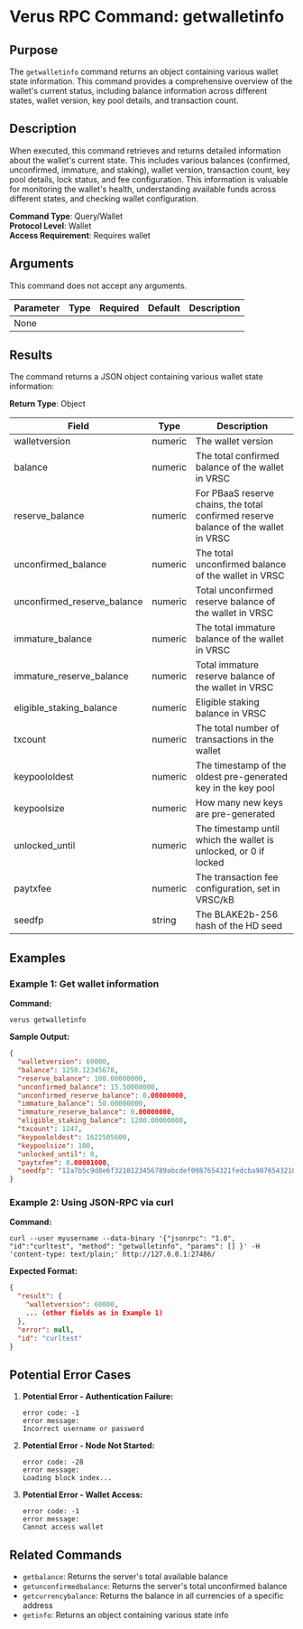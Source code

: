 # Verus RPC Command: getwalletinfo

## Purpose
The `getwalletinfo` command returns an object containing various wallet state information. This command provides a comprehensive overview of the wallet's current status, including balance information across different states, wallet version, key pool details, and transaction count.

## Description
When executed, this command retrieves and returns detailed information about the wallet's current state. This includes various balances (confirmed, unconfirmed, immature, and staking), wallet version, transaction count, key pool details, lock status, and fee configuration. This information is valuable for monitoring the wallet's health, understanding available funds across different states, and checking wallet configuration.

**Command Type**: Query/Wallet  
**Protocol Level**: Wallet  
**Access Requirement**: Requires wallet

## Arguments
This command does not accept any arguments.

| Parameter | Type | Required | Default | Description |
|-----------|------|----------|---------|-------------|
| None | | | | |

## Results
The command returns a JSON object containing various wallet state information:

**Return Type**: Object

| Field | Type | Description |
|-------|------|-------------|
| walletversion | numeric | The wallet version |
| balance | numeric | The total confirmed balance of the wallet in VRSC |
| reserve_balance | numeric | For PBaaS reserve chains, the total confirmed reserve balance of the wallet in VRSC |
| unconfirmed_balance | numeric | The total unconfirmed balance of the wallet in VRSC |
| unconfirmed_reserve_balance | numeric | Total unconfirmed reserve balance of the wallet in VRSC |
| immature_balance | numeric | The total immature balance of the wallet in VRSC |
| immature_reserve_balance | numeric | Total immature reserve balance of the wallet in VRSC |
| eligible_staking_balance | numeric | Eligible staking balance in VRSC |
| txcount | numeric | The total number of transactions in the wallet |
| keypoololdest | numeric | The timestamp of the oldest pre-generated key in the key pool |
| keypoolsize | numeric | How many new keys are pre-generated |
| unlocked_until | numeric | The timestamp until which the wallet is unlocked, or 0 if locked |
| paytxfee | numeric | The transaction fee configuration, set in VRSC/kB |
| seedfp | string | The BLAKE2b-256 hash of the HD seed |

## Examples

### Example 1: Get wallet information

**Command:**
```
verus getwalletinfo
```

**Sample Output:**
```json
{
  "walletversion": 60000,
  "balance": 1250.12345678,
  "reserve_balance": 100.00000000,
  "unconfirmed_balance": 15.50000000,
  "unconfirmed_reserve_balance": 0.00000000,
  "immature_balance": 50.00000000,
  "immature_reserve_balance": 0.00000000,
  "eligible_staking_balance": 1200.00000000,
  "txcount": 1247,
  "keypoololdest": 1622505600,
  "keypoolsize": 100,
  "unlocked_until": 0,
  "paytxfee": 0.00001000,
  "seedfp": "12a7b5c9d8e6f3210123456789abcdef0987654321fedcba9876543210abcdef"
}
```

### Example 2: Using JSON-RPC via curl

**Command:**
```
curl --user myusername --data-binary '{"jsonrpc": "1.0", "id":"curltest", "method": "getwalletinfo", "params": [] }' -H 'content-type: text/plain;' http://127.0.0.1:27486/
```

**Expected Format:**
```json
{
  "result": {
    "walletversion": 60000,
    ... (other fields as in Example 1)
  },
  "error": null,
  "id": "curltest"
}
```

## Potential Error Cases

1. **Potential Error - Authentication Failure:**
   ```
   error code: -1
   error message:
   Incorrect username or password
   ```

2. **Potential Error - Node Not Started:**
   ```
   error code: -28
   error message:
   Loading block index...
   ```

3. **Potential Error - Wallet Access:**
   ```
   error code: -1
   error message:
   Cannot access wallet
   ```

## Related Commands
- `getbalance`: Returns the server's total available balance
- `getunconfirmedbalance`: Returns the server's total unconfirmed balance
- `getcurrencybalance`: Returns the balance in all currencies of a specific address
- `getinfo`: Returns an object containing various state info
